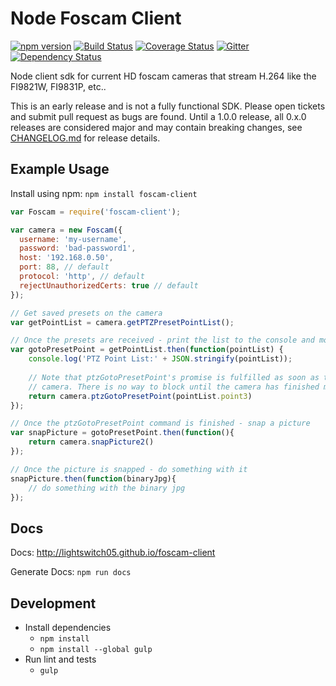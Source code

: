 Node Foscam Client
==================

[![npm version](https://badge.fury.io/js/foscam-client.svg)](https://badge.fury.io/js/foscam-client)
[![Build Status](https://travis-ci.org/lightswitch05/foscam-client.svg)](https://travis-ci.org/lightswitch05/foscam-client)
[![Coverage Status](https://coveralls.io/repos/lightswitch05/foscam-client/badge.svg?branch=master&service=github)](https://coveralls.io/github/lightswitch05/foscam-client?branch=master)
[![Gitter](https://badges.gitter.im/Join%20Chat.svg)](https://gitter.im/lightswitch05/foscam-client?utm_source=badge&utm_medium=badge&utm_campaign=pr-badge)
[![Dependency Status](https://gemnasium.com/lightswitch05/foscam-client.svg)](https://gemnasium.com/lightswitch05/foscam-client)

Node client sdk for current HD foscam cameras that stream H.264 like the FI9821W, FI9831P, etc..

This is an early release and is not a fully functional SDK. Please open tickets and submit pull request as bugs are found. Until a 1.0.0 release, all 0.x.0 releases are considered major and may contain breaking changes, see [CHANGELOG.md](//github.com/lightswitch05/foscam-client/blob/master/CHANGELOG.md) for release details.

Example Usage
-------------

Install using npm: `npm install foscam-client`

```JavaScript
var Foscam = require('foscam-client');

var camera = new Foscam({
  username: 'my-username',
  password: 'bad-password1',
  host: '192.168.0.50',
  port: 88, // default
  protocol: 'http', // default
  rejectUnauthorizedCerts: true // default
});

// Get saved presets on the camera
var getPointList = camera.getPTZPresetPointList();

// Once the presets are received - print the list to the console and move to the 3rd saved preset
var gotoPresetPoint = getPointList.then(function(pointList) {
    console.log('PTZ Point List:' + JSON.stringify(pointList));
    
    // Note that ptzGotoPresetPoint's promise is fulfilled as soon as the command is received by the
    // camera. There is no way to block until the camera has finished moving to the location.
    return camera.ptzGotoPresetPoint(pointList.point3)
});

// Once the ptzGotoPresetPoint command is finished - snap a picture
var snapPicture = gotoPresetPoint.then(function(){
    return camera.snapPicture2()
});

// Once the picture is snapped - do something with it
snapPicture.then(function(binaryJpg){
    // do something with the binary jpg
});

```

Docs
----

Docs: http://lightswitch05.github.io/foscam-client

Generate Docs: `npm run docs`

Development
-----------

* Install dependencies
    * `npm install`
    * `npm install --global gulp`
* Run lint and tests
    * `gulp`

